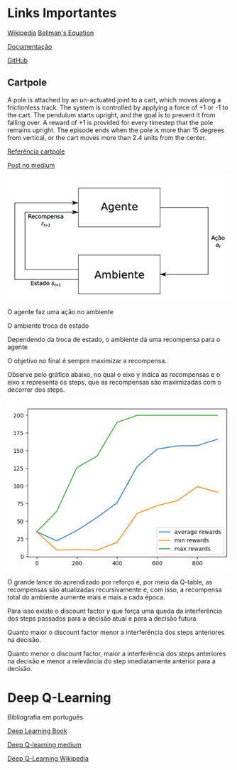# Links Importantes 

[Wikipedia](https://en.wikipedia.org/wiki/Q-learning)
[Bellman's Equation](https://en.wikipedia.org/wiki/Bellman_equation)

[Documentação](https://gym.openai.com/docs/)

[GitHub](https://github.com/openai/gym)

## Cartpole

A pole is attached by an un-actuated joint to a cart, which moves along a frictionless track. The system is controlled by applying a force of +1 or -1 to the cart. The pendulum starts upright, and the goal is to prevent it from falling over. A reward of +1 is provided for every timestep that the pole remains upright. The episode ends when the pole is more than 15 degrees from vertical, or the cart moves more than 2.4 units from the center.

[Referência cartpole](https://github.com/JackFurby/CartPole-v0/blob/master/cartPole.py)



[Post no medium](https://medium.com/ranbookm/aprendizado-por-refor%C3%A7o-40d8800bd507)

![esquema](images/esquema.png)

O agente faz uma ação no ambiente

O ambiente troca de estado

Dependendo da troca de estado, o ambiente dá uma recompensa para o agente

O objetivo no final é sempre maximizar a recompensa.

Observe pelo gráfico abaixo, no qual o eixo y indica as recompensas e o eixo x representa os steps, que as recompensas são maximizadas com o decorrer dos steps.


![gráfico](images/gf1.png)

O grande lance do aprendizado por reforço é, por meio da Q-table, as recompensas são atualizadas recursivamente e, com isso, a recompensa total do ambiente aumente mais e mais a cada época.


Para isso existe o discount factor $\gamma$ que força uma queda da interferência dos steps passados para a decisão atual e para a decisão futura.

Quanto maior o discount factor menor a interferência dos steps anteriores na decisão.

Quanto menor o discount factor, maior a interferência dos steps anteriores na decisão e menor a relevância do step imediatamente anterior para a decisão.


# Deep Q-Learning

Bibliografia em português

[Deep Learning Book](http://deeplearningbook.com.br/deep-q-network-e-processos-de-decisao-de-markov/)

[Deep Q-learning medium](https://medium.com/ai%C2%B3-theory-practice-business/reinforcement-learning-part-7-a-brief-introduction-to-deep-q-networks-aa45314a2ae)

[Deep Q-Learning Wikipedia](https://en.wikipedia.org/wiki/Deep_reinforcement_learning)
